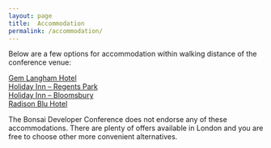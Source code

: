 ```yaml
---
layout: page
title:  Accommodation
permalink: /accommodation/
---
```


Below are a few options for accommodation within walking distance of the conference venue:

[Gem Langham Hotel](https://maps.app.goo.gl/hYVnjKQnFMHpYYbbA)  
[Holiday Inn – Regents Park](https://maps.app.goo.gl/EMsncewWBaRySbGp6)  
[Holiday Inn – Bloomsbury](https://maps.app.goo.gl/C7axG1QsTwULdUHY9)  
[Radison Blu Hotel](https://maps.app.goo.gl/3BXs7PdAsprYK879A)  

The Bonsai Developer Conference does not endorse any of these accommodations. There are plenty of offers available in London and you are free to choose other more convenient alternatives.